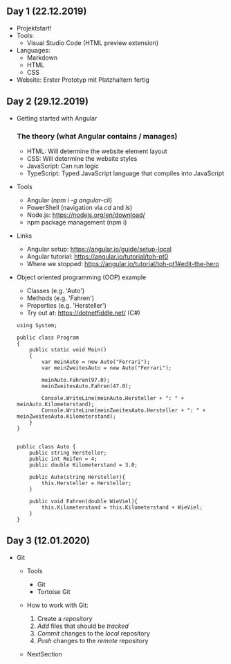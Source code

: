 ## Day 1 (22.12.2019)
- Projektstart!
- Tools:
    - Visual Studio Code (HTML preview extension)
- Languages: 
    - Markdown
    - HTML
    - CSS
- Website: Erster Prototyp mit Platzhaltern fertig


## Day 2 (29.12.2019)
- Getting started with Angular
    ### The theory (what Angular contains / manages)
    - HTML: Will determine the website element layout
    - CSS: Will determine the website styles
    - JavaScript: Can run logic
    - TypeScript: Typed JavaScript language that compiles into JavaScript

- Tools
    - Angular (*npm i -g angular-cli*)
    - PowerShell (navigation via *cd* and *ls*)
    - Node.js: https://nodejs.org/en/download/
    - npm package management (npm i)

- Links
    - Angular setup: https://angular.io/guide/setup-local
    - Angular tutorial: https://angular.io/tutorial/toh-pt0
    - Where we stopped: https://angular.io/tutorial/toh-pt1#edit-the-hero

- Object oriented programming (OOP) example
    - Classes (e.g. 'Auto')
    - Methods (e.g. 'Fahren')
    - Properties (e.g. 'Hersteller')
    - Try out at: https://dotnetfiddle.net/ (C#)

    ```
    using System;
                        
    public class Program
    {
        public static void Main()
        {
            var meinAuto = new Auto("Ferrari");
            var meinZweitesAuto = new Auto("Ferrari");
            
            meinAuto.Fahren(97.0);
            meinZweitesAuto.Fahren(47.0);
            
            Console.WriteLine(meinAuto.Hersteller + ": " + meinAuto.Kilometerstand);
            Console.WriteLine(meinZweitesAuto.Hersteller + ": " + meinZweitesAuto.Kilometerstand);
        }
    }


    public class Auto {
        public string Hersteller;
        public int Reifen = 4;
        public double Kilometerstand = 3.0;
        
        public Auto(string Hersteller){
            this.Hersteller = Hersteller;
        } 
        
        public void Fahren(double WieViel){
            this.Kilometerstand = this.Kilometerstand + WieViel;
        }
    }
    ```

## Day 3 (12.01.2020)
- Git
    - Tools
        - Git
        - Tortoise Git
    
    - How to work with Git:
        1. Create a *repository*
        2. *Add* files that should be *tracked*
        3. *Commit* changes to the *local* repository
        4. *Push* changes to the *remote* repository

    - NextSection


    